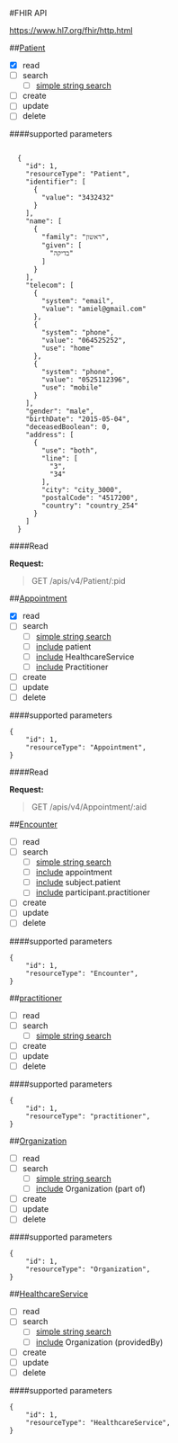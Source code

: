 #FHIR API

<https://www.hl7.org/fhir/http.html>


##[Patient](https://www.hl7.org/fhir/patient.html)

- [x] read
- [ ] search 
    - [ ] [simple string search](https://www.hl7.org/fhir/search.html#string)
- [ ] create
- [ ] update
- [ ] delete

####supported parameters
```

  {
    "id": 1,
    "resourceType": "Patient",
    "identifier": [
      {
        "value": "3432432"
      }
    ],
    "name": [
      {
        "family": "ראשון",
        "given": [
          "בדיקה"
        ]
      }
    ],
    "telecom": [
      {
        "system": "email",
        "value": "amiel@gmail.com"
      },
      {
        "system": "phone",
        "value": "064525252",
        "use": "home"
      },
      {
        "system": "phone",
        "value": "0525112396",
        "use": "mobile"
      }
    ],
    "gender": "male",
    "birthDate": "2015-05-04",
    "deceasedBoolean": 0,
    "address": [
      {
        "use": "both",
        "line": [
          "3",
          "34"
        ],
        "city": "city_3000",
        "postalCode": "4517200",
        "country": "country_254"
      }
    ]
  }
```


####Read

**Request:**
> GET /apis/v4/Patient/:pid


##[Appointment](https://www.hl7.org/fhir/appointment.html)

- [x] read
- [ ] search 
    - [ ] [simple string search](https://www.hl7.org/fhir/search.html#string)
    - [ ] [include](https://www.hl7.org/fhir/search.html#include) patient
    - [ ] [include](https://www.hl7.org/fhir/search.html#include) HealthcareService
    - [ ] [include](https://www.hl7.org/fhir/search.html#include) Practitioner
- [ ] create
- [ ] update
- [ ] delete

####supported parameters
````
{
    "id": 1,
    "resourceType": "Appointment",
}
````
####Read

**Request:**
> GET /apis/v4/Appointment/:aid



##[Encounter](https://www.hl7.org/fhir/encounter.html)

- [ ] read
- [ ] search 
    - [ ] [simple string search](https://www.hl7.org/fhir/search.html#string)
    - [ ] [include](https://www.hl7.org/fhir/search.html#include) appointment
    - [ ] [include](https://www.hl7.org/fhir/search.html#include) subject.patient
    - [ ] [include](https://www.hl7.org/fhir/search.html#include) participant.practitioner
- [ ] create
- [ ] update
- [ ] delete

####supported parameters
````
{
    "id": 1,
    "resourceType": "Encounter",
}
````

##[practitioner](https://www.hl7.org/fhir/practitioner.html)

- [ ] read
- [ ] search 
    - [ ] [simple string search](https://www.hl7.org/fhir/search.html#string)
- [ ] create
- [ ] update
- [ ] delete

####supported parameters
````
{
    "id": 1,
    "resourceType": "practitioner",
}
````

##[Organization](https://www.hl7.org/fhir/organization.html)

- [ ] read
- [ ] search 
    - [ ] [simple string search](https://www.hl7.org/fhir/search.html#string)
    - [ ] [include](https://www.hl7.org/fhir/search.html#include) Organization (part of)
- [ ] create
- [ ] update
- [ ] delete

####supported parameters
````
{
    "id": 1,
    "resourceType": "Organization",
}
````


##[HealthcareService](https://www.hl7.org/fhir/organization.html)

- [ ] read
- [ ] search 
    - [ ] [simple string search](https://www.hl7.org/fhir/search.html#string)
    - [ ] [include](https://www.hl7.org/fhir/search.html#include) Organization (providedBy)
- [ ] create
- [ ] update
- [ ] delete

####supported parameters
````
{
    "id": 1,
    "resourceType": "HealthcareService",
}
````

